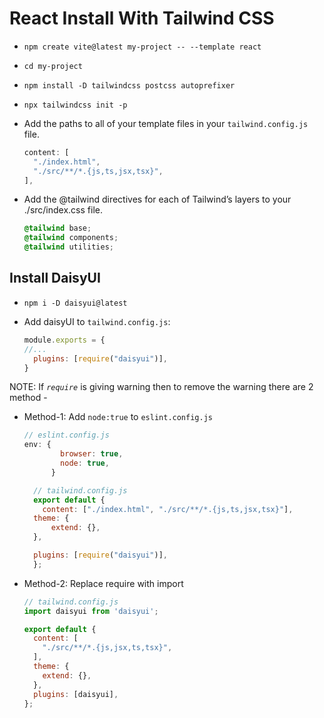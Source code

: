 # React Install With Tailwind CSS

- `npm create vite@latest my-project -- --template react`
- `cd my-project`
- `npm install -D tailwindcss postcss autoprefixer`
- `npx tailwindcss init -p`
- Add the paths to all of your template files in your `tailwind.config.js` file.

  ```js
  content: [
    "./index.html",
    "./src/**/*.{js,ts,jsx,tsx}",
  ],
  ```

- Add the @tailwind directives for each of Tailwind’s layers to your ./src/index.css file.

  ```css
  @tailwind base;
  @tailwind components;
  @tailwind utilities;
  ```

## Install DaisyUI

- `npm i -D daisyui@latest`
- Add daisyUI to `tailwind.config.js`:

  ```js
  module.exports = {
  //...
    plugins: [require("daisyui")],
  }
  ```

NOTE: If *`require`* is giving warning then to remove the warning there are 2 method -

- Method-1: Add `node:true` to `eslint.config.js`

  ```js
  // eslint.config.js
  env: {
          browser: true,
          node: true,
        }
  ```

  ```js
    // tailwind.config.js
    export default {
      content: ["./index.html", "./src/**/*.{js,ts,jsx,tsx}"],
    theme: {
        extend: {},
    },

    plugins: [require("daisyui")],
    };
  ```

- Method-2: Replace require with import

  ```js
  // tailwind.config.js
  import daisyui from 'daisyui';

  export default {
    content: [
      "./src/**/*.{js,jsx,ts,tsx}",
    ],
    theme: {
      extend: {},
    },
    plugins: [daisyui],
  };
  ```
